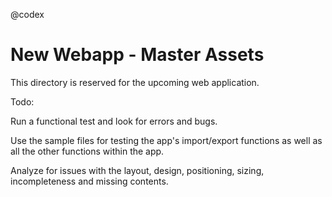 @codex

# New Webapp - Master Assets

This directory is reserved for the upcoming web application.


Todo:

Run a functional test and look for errors and bugs.

Use the sample files for testing the app's import/export functions as well as all the other functions within the app.

Analyze for issues with the layout, design, positioning, sizing, incompleteness and missing contents.